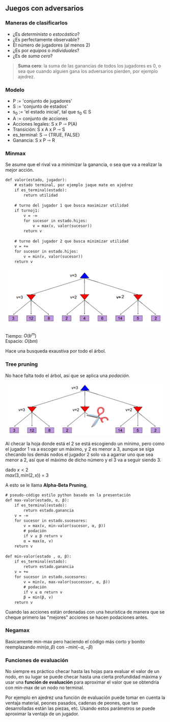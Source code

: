 ## Juegos con adversarios

### Maneras de clasificarlos

* ¿Es *determinista* o *estocástico*?
* ¿Es perfectamente observable?
* El número de jugadores (al menos 2)
* ¿Es por *equipos* o *individuales*?
* ¿Es de *suma cero*?
> **Suma cero**: la suma de las ganancias de todos los jugadores es 0, o sea que cuando alguien gana los adversarios pierden, por ejemplo ajedrez.

### Modelo
* P := 'conjunto de jugadores' 
* S := 'conjunto de estados'
* s<sub>0</sub> := 'el estado inicial', tal que s<sub>0</sub> $\in$ S
* A := conjunto de acciones
* Acciones legales: S x P ⇾ P(A)
* Transición: S x A x P ⇾ S
* es_terminal: S ⇾ {TRUE, FALSE}
* Ganancia: S x P ⇾ R

### Minmax
Se asume que el rival va  a minimizar la ganancia, o sea que va a realizar la mejor acción.
```
def valor(estado, jugador):
	# estado terminal, por ejemplo jaque mate en ajedrez
	if es_terminal(estado): 
		return utilidad

	# turno del jugador 1 que busca maximizar utilidad
	if turnoj1:
		v = -∞	
		for sucesor in estado.hijos:
			v = max(v, valor(sucesor))
		return v
		
	# turno del jugador 2 que busca minimizar utilidad
	v = +∞	
	for sucesor in estado.hijos:
		v = min(v, valor(sucesor))
	return v	
```
![](../imagenes/juegos/minmax.png)

Tiempo: $O(b^m)$  
Espacio: $O(bm)$

Hace una busqueda exaustiva por todo el árbol.

### Tree pruning
No hace falta todo el árbol, así que se aplica una *podación*.

![](../imagenes/juegos/pruning.png)

Al checar la hoja donde está el 2 se está escogiendo un mínimo, pero como el jugador 1 va a escoger un máximo, y 2 es menor a 3, aunque se siga checando los demás nodos el jugador 2 solo va a agarrar uno que sea menor a 2, así que el máximo de dicho número y el 3 va a seguir siendo 3.  

dado $x<2$  
$max(3, min(2, x))$ = 3

A esto se le llama **Alpha-Beta Pruning**,

```
# pseudo-código estilo python basado en la presentación
def max-valor(estado, α, β):
	if es_terminal(estado):
		return estado.ganancia
	v = -∞
	for sucesor in estado.sucesores:
		v = max(v, min-valor(sucesor, α, β))
		# podación
		if v ≥ β return v
		α = max(α, v)
	return v

def min-valor(estado , α, β):
	if es_terminal(estado):
		return estado.ganancia
	v = +∞
	for sucesor in estado.sucesores:
		v = min(v, max-valor(successor, α, β))
		# podación
		if v ≤ α return v
		β = min(β, v)
	return v
```

Cuando las acciones están ordenadas con una heurística de manera que se cheque primero las "mejores" acciones se hacen podaciones antes.

### Negamax
Basicamente min-max pero haciendo el código más corto y bonito reemplazando $min(\alpha,\beta)$ con $-min(-\alpha,-\beta)$

### Funciones de evaluación
No siempre es práctico checar hasta las hojas para evaluar el valor de un nodo, en su lugar se puede checar hasta una cierta profundidad máxima y usar una **función de evaluación** para aproximar el valor que se obtendría con min-max de un nodo no terminal.

Por ejemplo en ajedrez una función de evaluación puede tomar en cuenta la ventaja material, peones pasados, cadenas de peones, que tan desarrolladas están las piezas, etc. Usando estos parámetros se puede aproximar la ventaja de un jugador.